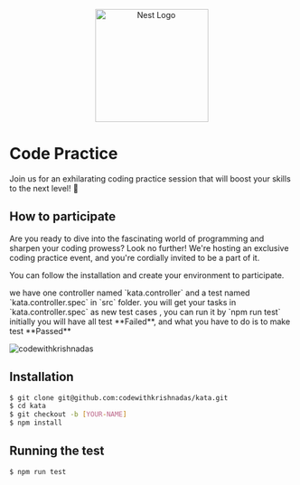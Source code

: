 <p align="center">
  <a href="http://nestjs.com/" target="blank"><img src="https://nestjs.com/img/logo-small.svg" width="200" alt="Nest Logo" /></a>
</p>

# Code Practice
<p> Join us for an exhilarating coding practice session that will boost your skills to the next level! 🚀 </p>

## How to participate
<p> Are you ready to dive into the fascinating world of programming and sharpen your coding prowess? Look no further! We're hosting an exclusive coding practice event, and you're cordially invited to be a part of it. </p>

<p>You can follow the installation and create your environment to participate. </p>
<p> we have one controller named `kata.controller` and a test named `kata.controller.spec` in `src` folder.
you will get your tasks in `kata.controller.spec` as new test cases , you can run it by `npm run test`
 initially you will have all test **Failed**, and what you have to do is to make test **Passed** </p>
 <img src="https://lh3.googleusercontent.com/drive-viewer/AFGJ81pEranejjd3C2dVQteyb-gK4NsxsqdFDOuQHw3zNnlsUJUJ0F-RHnBMwpccLc9uxzLBYzWEa-YemDhv_Qf6CpLtYL3VRA=s1600" alt="codewithkrishnadas" />

## Installation

```bash
$ git clone git@github.com:codewithkrishnadas/kata.git
$ cd kata
$ git checkout -b [YOUR-NAME]
$ npm install
```

## Running the test

```bash
$ npm run test
```